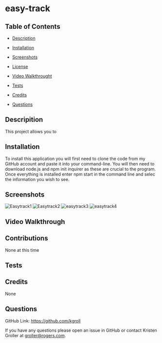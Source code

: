 # easy-track

 ## Table of Contents

  * [Description](#description)

  * [Installation](#installation)

  * [Screenshots](#screenshots)

  * [License](#license)

  * [Video Walkthrought](#video-walkthrough)

  * [Tests](#tests)

  * [Credits](#credits)

  * [Questions](#questions)

  ## Descripition

  This project allows you to 

  ## Installation

  To install this application you will first need to clone the code from my GitHub account and paste it into your command-line. You will then need to download node.js and npm init inquirer as these are crucial to the program. Once everything is installed enter npm start in the command line and selec the information you wish to see.

   ## Screenshots
   ![Easytrack1](https://user-images.githubusercontent.com/75186217/115168519-4136b480-a089-11eb-8e4a-ca24a98f502d.jpg)
![Easytrack2](https://user-images.githubusercontent.com/75186217/115168520-4267e180-a089-11eb-9b11-2369dfcd77a6.jpg)
![easytrack3](https://user-images.githubusercontent.com/75186217/115168522-4431a500-a089-11eb-9083-bae87d16b2eb.jpg)
![easytrack4](https://user-images.githubusercontent.com/75186217/115168524-45fb6880-a089-11eb-9859-a3a7974dce2d.jpg)

  

  ## Video Walkthrough

 

  ## Contributions

  None at this time

  ## Tests

 

  ## Credits

  None

  ## Questions

   GitHub Link:   https://github.com/kgroll

   If you have any questions please open an issue in GitHub or contact Kristen Groller at groller@rogers.com.
   
  
 
   
   
   
  

